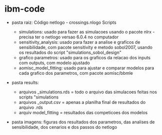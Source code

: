 # ibm-code

* pasta raiz:
  Código netlogo - crossings.nlogo
  Scripts
    - simulations: usado para fazer as simulacoes usando o pacote nlrx - precisa ter o netlogo versao 6.0.4 no computador
    - sensitivity_analysis: usado para fazer a analise e graficos de sensibilidade, com pacote sensitivity e metodo sobol2007, usando os resultados do script "simulations_sobol_design" 
    - grafico parametros: usado para os graficos da relacao dos inputs com outputs, com modelo ajustado
    - aomisc_model_fitting: usado para ajustar e comparar modelos para cada grafico dos parametros, com pacote aomisc/bbmle

* pasta results:
    - arquivos _simulations.rds = todo o arquivo das simulacoes feitas nos scripts "simulations
    - arquivos _output.csv = apenas a planilha final de resultados do arquivo .rds
    - arquiv model_fitting = resultados das competicoes dos modelos

* pasta imagens:
    figuras dos resultados dos parametros, das analises de sensibilidade, dos cenarios e dos passos do netlogo
